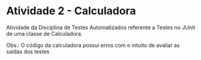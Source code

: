 # Atividade 2  - Calculadora

Atividade da Disciplina de Testes Automatizados referente a Testes no JUnit de uma classe de Calculadora.

Obs.: O código da calculadora possui erros com o intuito de avaliar as saídas dos testes
